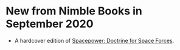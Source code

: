 # New from Nimble Books in September 2020

- A hardcover edition of [Spacepower: Doctrine for Space Forces](books_in_print/Spacepower.html).
